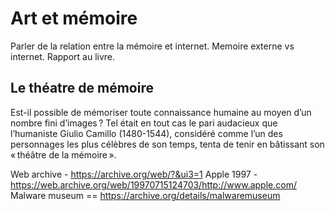 # Art et mémoire

Parler de la relation entre la mémoire et internet.
Memoire externe vs internet.
Rapport au livre.

## Le théatre de mémoire

Est-il possible de mémoriser toute connaissance humaine au moyen d’un nombre fini d’images ? Tel était en tout cas le pari audacieux que l’humaniste Giulio Camillo (1480-1544), considéré comme l’un des personnages les plus célèbres de son temps, tenta de tenir en bâtissant son « théâtre de la mémoire ».

Web archive - https://archive.org/web/?&ui3=1
Apple 1997 - https://web.archive.org/web/19970715124703/http://www.apple.com/
Malware museum == https://archive.org/details/malwaremuseum
